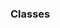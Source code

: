 <div id="title">

### Classes
</div>

<div id="body">

<include src="what/unit-inParent-asPanel.md" boilerplate />

</div>